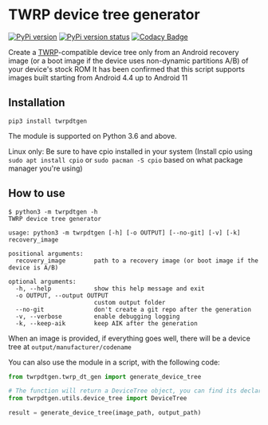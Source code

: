 # TWRP device tree generator

[![PyPi version](https://img.shields.io/pypi/v/twrpdtgen)](https://pypi.org/project/twrpdtgen/)
[![PyPi version status](https://img.shields.io/pypi/status/twrpdtgen)](https://pypi.org/project/twrpdtgen/)
[![Codacy Badge](https://app.codacy.com/project/badge/Grade/ded3a853b48b44b298bc3f1c95772bfd)](https://www.codacy.com/gh/SebaUbuntu/TWRP-device-tree-generator/dashboard?utm_source=github.com&amp;utm_medium=referral&amp;utm_content=SebaUbuntu/TWRP-device-tree-generator&amp;utm_campaign=Badge_Grade)

Create a [TWRP](https://twrp.me/)-compatible device tree only from an Android recovery image (or a boot image if the device uses non-dynamic partitions A/B) of your device's stock ROM
It has been confirmed that this script supports images built starting from Android 4.4 up to Android 11

## Installation

```
pip3 install twrpdtgen
```
The module is supported on Python 3.6 and above.

Linux only: Be sure to have cpio installed in your system (Install cpio using `sudo apt install cpio` or `sudo pacman -S cpio` based on what package manager you're using)

## How to use

```
$ python3 -m twrpdtgen -h
TWRP device tree generator

usage: python3 -m twrpdtgen [-h] [-o OUTPUT] [--no-git] [-v] [-k] recovery_image

positional arguments:
  recovery_image        path to a recovery image (or boot image if the device is A/B)

optional arguments:
  -h, --help            show this help message and exit
  -o OUTPUT, --output OUTPUT
                        custom output folder
  --no-git              don't create a git repo after the generation
  -v, --verbose         enable debugging logging
  -k, --keep-aik        keep AIK after the generation
```

When an image is provided, if everything goes well, there will be a device tree at `output/manufacturer/codename`

You can also use the module in a script, with the following code:

```python
from twrpdtgen.twrp_dt_gen import generate_device_tree

# The function will return a DeviceTree object, you can find its declaration here:
from twrpdtgen.utils.device_tree import DeviceTree

result = generate_device_tree(image_path, output_path)

```
